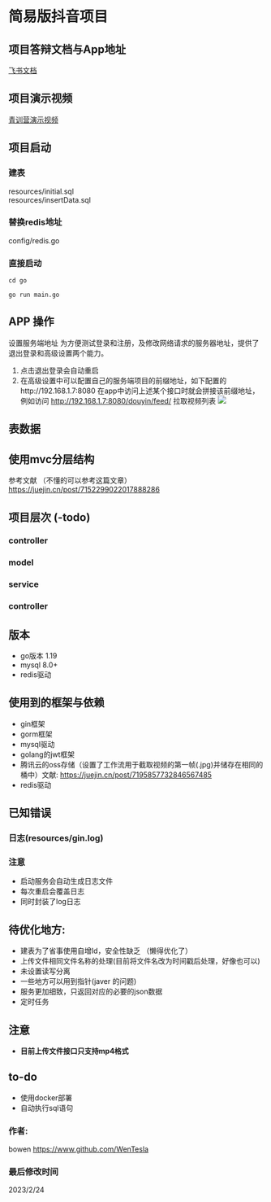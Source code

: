 # 简易版抖音项目

## 项目答辩文档与App地址
[飞书文档](https://xp8kgipb5a.feishu.cn/docx/RPAvdVcqpoc6DzxRPlnc5f3VnMb)
## 项目演示视频
[青训营演示视频](https://www.bilibili.com/video/BV1uT411S79U/?share_source=copy_web&vd_source=fe55b12bbf1a3c973a095834d9f2ba6d)

## 项目启动
### 建表
resources/initial.sql  
resources/insertData.sql  

### 替换redis地址
config/redis.go  


### 直接启动
```shell
cd go 
```
```shell
go run main.go 
```  

## APP 操作
设置服务端地址
为方便测试登录和注册，及修改网络请求的服务器地址，提供了退出登录和高级设置两个能力。
1. 点击退出登录会自动重启
2. 在高级设置中可以配置自己的服务端项目的前缀地址，如下配置的http://192.168.1.7:8080
   在app中访问上述某个接口时就会拼接该前缀地址，例如访问 http://192.168.1.7:8080/douyin/feed/ 拉取视频列表
![](https://xingqiu-tuchuang-1256524210.cos.ap-shanghai.myqcloud.com/12640/20230224155544.png)

## 表数据

## 使用mvc分层结构
参考文献  （不懂的可以参考这篇文章）
https://juejin.cn/post/7152299022017888286
## 项目层次 (-todo)
### controller
### model
### service
### controller


## 版本  
* go版本 1.19  
* mysql 8.0+
* redis驱动
## 使用到的框架与依赖  
+ gin框架
+ gorm框架
+ mysql驱动
+ golang的jwt框架
+ 腾讯云的oss存储（设置了工作流用于截取视频的第一帧(.jpg)并储存在相同的桶中）文献: https://juejin.cn/post/7195857732846567485
+ redis驱动
## 已知错误    
 

### 日志(resources/gin.log)
### 注意
* 启动服务会自动生成日志文件  
* 每次重启会覆盖日志  
* 同时封装了log日志  


## 待优化地方:  
* 建表为了省事使用自增Id，安全性缺乏 （懒得优化了）
* 上传文件相同文件名称的处理(目前将文件名改为时间戳后处理，好像也可以)
* 未设置读写分离
* 一些地方可以用到指针(javer 的问题)
* 服务更加细致，只返回对应的必要的json数据
* 定时任务


## 注意
* **目前上传文件接口只支持mp4格式**

## to-do
* 使用docker部署
* 自动执行sql语句

### 作者:  
bowen https://www.github.com/WenTesla
### 最后修改时间
2023/2/24

